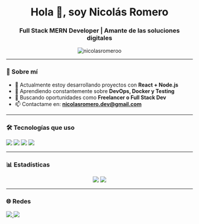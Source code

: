<h1 align="center">Hola 👋, soy Nicolás Romero</h1>
<h3 align="center">Full Stack MERN Developer | Amante de las soluciones digitales</h3>

<p align="center">
  <img src="https://komarev.com/ghpvc/?username=nicolasromeroo&label=Profile%20views&color=0e75b6&style=flat" alt="nicolasromeroo" />
</p>

---

### 🧠 Sobre mí
- 🔭 Actualmente estoy desarrollando proyectos con **React + Node.js**
- 🌱 Aprendiendo constantemente sobre **DevOps, Docker y Testing**
- 💼 Buscando oportunidades como **Freelancer o Full Stack Dev**
- 📫 Contactame en: **nicolasromero.dev@gmail.com**

---

### 🛠️ Tecnologías que uso

<p>
  <img src="https://img.shields.io/badge/Node.js-339933?style=for-the-badge&logo=nodedotjs&logoColor=white" />
  <img src="https://img.shields.io/badge/React-20232A?style=for-the-badge&logo=react&logoColor=61DAFB" />
  <img src="https://img.shields.io/badge/MongoDB-4EA94B?style=for-the-badge&logo=mongodb&logoColor=white" />
  <img src="https://img.shields.io/badge/Express.js-000000?style=for-the-badge&logo=express&logoColor=white" />
</p>

---

### 📊 Estadísticas

<p align="center">
  <img src="https://github-readme-stats.vercel.app/api?username=nicolasromeroo&show_icons=true&theme=radical" />
  <img src="https://github-readme-streak-stats.herokuapp.com/?user=nicolasromeroo&theme=radical" />
</p>

---

### 🌐 Redes

<p>
  <a href="https://www.linkedin.com/in/nicolasromero-dev/" target="_blank">
    <img src="https://img.shields.io/badge/LinkedIn-blue?style=for-the-badge&logo=linkedin" />
  </a>
  <a href="https://mi-portafolio-chi-inky.vercel.app/" target="_blank">
    <img src="https://img.shields.io/badge/Portafolio-000?style=for-the-badge&logo=vercel" />
  </a>
</p>
